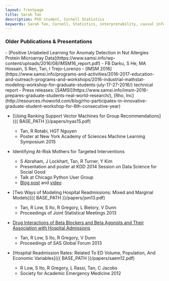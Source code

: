 ```yaml
---
layout: frontpage
title: Sarah Tan
description: PhD student, Cornell Statistics
keywords: Sarah Tan, Cornell, Statistics, interpretability, causal inference
---
```


<div class="row-fluid"><h3>Older Publications & Presentations</h3>
</div>
- [Positive Unlabeled Learning for Anomaly Detection in Nut Allergies Protein Microarray Data](https://www.samsi.info/wp-content/uploads/2016/08/IMSM16_report.pdf)
   - FB Darku, S He, MA Hossain, S Ren, Tan, I Trejo-Lorenzo
   - [IMSM 2016](https://www.samsi.info/programs-and-activities/2016-2017-education-and-outreach-programs-and-workshops/2016-industrial-mathstat-modeling-workshop-for-graduate-students-july-17-27-2016/) technical report
   - Press releases: [SAMSI](https://www.samsi.info/imsm-2016-prepares-graduate-students-real-world-research/), [Rho, Inc](http://resources.rhoworld.com/blog/rho-participates-in-innovative-graduate-student-workshop-for-6th-consecutive-year)

- [Using Ranking Support Vector Machines for Group Recommendations]({{ BASE_PATH }}/papers/nyas15.pdf) 
   - Tan, R Rotabi, HGT Nguyen
   - Poster at New York Academy of Sciences Machine Learning Symposium 2015

- Identifying At-Risk Mothers for Targeted Interventions
   - S Abraham, J Lockhart, Tan, R Turner, Y Kim 
   - Presentation and poster at KDD 2014 Session on Data Science for Social Good
   - Talk at Chicago Python User Group
   - [Blog post](https://dssg.uchicago.edu/2014/08/27/defining-the-undefinable-measuring-the-unmeasurable/) and [video](https://www.youtube.com/watch?v=AZhvzcxZFTM)

- [Two Ways of Modeling Hospital Readmissions: Mixed and Marginal Models]({{ BASE_PATH }}/papers/jsm13.pdf)
   - Tan, R Low, S Ito, R Gregory, L Bielory, V Dunn
   - Proceedings of Joint Statistical Meetings 2013

- [Drug Interactions of Beta Blockers and Beta Agonists and Their Association with Hospital Admissions](http://support.sas.com/resources/papers/proceedings13/164-2013.pdf)
   - Tan, R Low, S Ito, R Gregory, V Dunn 
   - Proceedings of SAS Global Forum 2013

- [Hospital Readmission Rates: Related To ED Volume, Population, And Economic Variables]({{ BASE_PATH }}/papers/saem12.pdf)
   - R Low, S Ito, R Gregory, L Rassi, Tan, C Jacobs 
   - Society for Academic Emergency Medicine 2012

